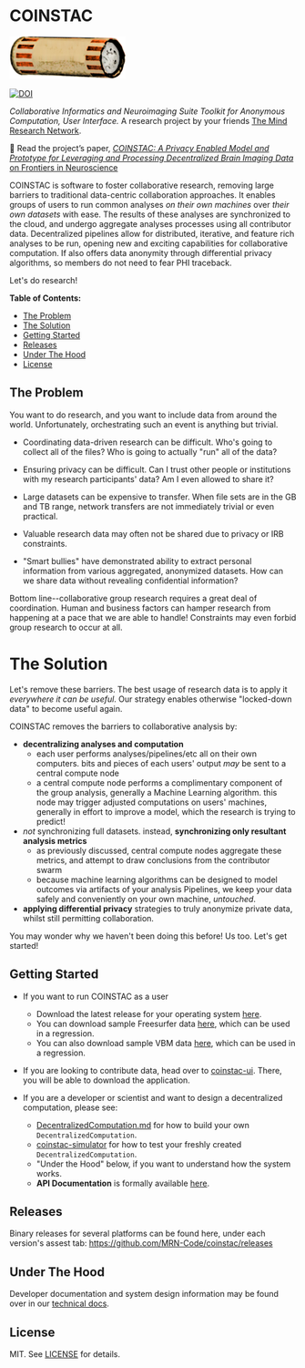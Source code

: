 # COINSTAC

<img src="https://raw.githubusercontent.com/MRN-Code/coinstac/master/img/coinstac.png" height="75px">

[![DOI](https://zenodo.org/badge/52497909.svg)](https://zenodo.org/badge/latestdoi/52497909)

_Collaborative Informatics and Neuroimaging Suite Toolkit for Anonymous Computation, User Interface._ A research project by your friends [The Mind Research Network](http://www.mrn.org/).

📖 Read the project’s paper, [_COINSTAC: A Privacy Enabled Model and Prototype for Leveraging and Processing Decentralized Brain Imaging Data_ on Frontiers in Neuroscience](http://journal.frontiersin.org/article/10.3389/fnins.2016.00365/full)

COINSTAC is software to foster collaborative research, removing large barriers to traditional data-centric collaboration approaches.  It enables groups of users to run common analyses _on their own machines_ over _their own datasets_ with ease.  The results of these analyses are synchronized to the cloud, and undergo aggregate analyses processes using all contributor data.  Decentralized pipelines allow for distributed, iterative, and feature rich analyses to be run, opening new and exciting capabilities for collaborative computation.  If also offers data anonymity through differential privacy algorithms, so members do not need to fear PHI traceback.

Let's do research!

**Table of Contents:**

* [The Problem](#the-problem)
* [The Solution](#the-solution)
* [Getting Started](#getting-started)
* [Releases](#releases)
* [Under The Hood](#under-the-hood)
* [License](#license)

## The Problem
You want to do research, and you want to include data from around the world.  Unfortunately, orchestrating such an event is anything but trivial.

- Coordinating data-driven research can be difficult.  Who's going to collect all of the files?  Who is going to actually "run" all of the data?

- Ensuring privacy can be difficult.  Can I trust other people or institutions with my research participants' data?  Am I even allowed to share it?

- Large datasets can be expensive to transfer.  When file sets are in the GB and TB range, network transfers are not immediately trivial or even practical.

- Valuable research data may often not be shared due to privacy or IRB constraints.

- "Smart bullies" have demonstrated ability to extract personal information from various aggregated, anonymized datasets.  How can we share data without revealing confidential information?

Bottom line--collaborative group research requires a great deal of coordination.  Human and business factors can hamper research from happening at a pace that we are able to handle!  Constraints may even forbid group research to occur at all.

# The Solution
Let's remove these barriers.  The best usage of research data is to apply it _everywhere it can be useful_.  Our strategy enables otherwise "locked-down data" to become useful again.

COINSTAC removes the barriers to collaborative analysis by:

- **decentralizing analyses and computation**
  - each user performs analyses/pipelines/etc all on their own computers. bits and pieces of each users' output _may_ be sent to a central compute node
  - a central compute node performs a complimentary component of the group analysis, generally a Machine Learning algorithm.  this node may trigger adjusted computations on users' machines, generally in effort to improve a model, which the research is trying to predict!
- _not_ synchronizing full datasets. instead, **synchronizing only resultant analysis metrics**
  - as previously discussed, central compute nodes aggregate these metrics, and attempt to draw conclusions from the contributor swarm
  - because machine learning algorithms can be designed to model outcomes via artifacts of your analysis Pipelines, we keep your data safely and conveniently on your own machine, _untouched_.
- **applying differential privacy** strategies to truly anonymize private data, whilst still permitting collaboration.

You may wonder why we haven't been doing this before!  Us too.  Let's get started!

## Getting Started
- If you want to run COINSTAC as a user 
  - Download the latest release for your operating system [here](https://github.com/MRN-Code/coinstac/releases).
  - You can download sample Freesurfer data [here](https://github.com/MRN-Code/coinstac/releases/download/v3.1.10/20170425-coinstac-test-data.zip), which can be used in a regression.
  - You can also download sample VBM data [here](https://github.com/MRN-Code/coinstac/files/2134308/coinstac_ssr_vbm_test_data.zip), which can be used in a regression.
- If you are looking to contribute data, head over to [coinstac-ui](https://github.com/MRN-Code/coinstac/tree/master/packages/coinstac-ui).  There, you will be able to download the application.

- If you are a developer or scientist and want to design a decentralized computation, please see:
  - [DecentralizedComputation.md](DecentralizedComputation.md) for how to build your own `DecentralizedComputation`.
  - [coinstac-simulator](https://github.com/MRN-Code/coinstac/tree/master/packages/coinstac-simulator) for how to test your freshly created `DecentralizedComputation`.
  - "Under the Hood" below, if you want to understand how the system works.
  - **API Documentation** is formally available [here](http://mrn-code.github.io/coinstac/index.html#api-docs).

## Releases
Binary releases for several platforms can be found here, under each version's assest tab:
https://github.com/MRN-Code/coinstac/releases

## Under The Hood
Developer documentation and system design information may be found over in our [technical docs](./TECHNICAL.md).

## License
MIT. See [LICENSE](./LICENSE) for details.

